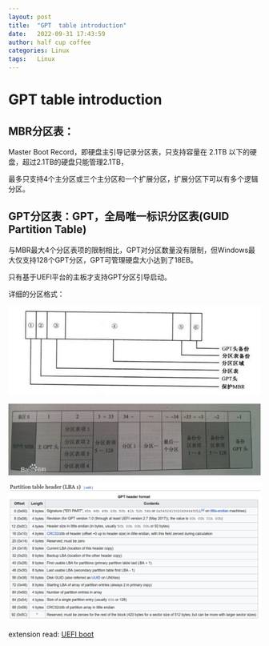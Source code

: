 ```yaml
---
layout: post
title:  "GPT  table introduction"
date:   2022-09-31 17:43:59
author: half cup coffee
categories: Linux
tags:	Linux
---
```


# GPT table introduction

## MBR分区表：

Master Boot Record，即硬盘主引导记录分区表，只支持容量在 2.1TB 以下的硬盘，超过2.1TB的硬盘只能管理2.1TB，

最多只支持4个主分区或三个主分区和一个扩展分区，扩展分区下可以有多个逻辑分区。

## GPT分区表：GPT，全局唯一标识分区表(GUID Partition Table)

与MBR最大4个分区表项的限制相比，GPT对分区数量没有限制，但Windows最大仅支持128个GPT分区，GPT可管理硬盘大小达到了18EB。

只有基于UEFI平台的主板才支持GPT分区引导启动。

详细的分区格式：

![Crepe](/assets/gpt1.jpg)

![Crepe](/assets/gpt2.jpg)

![Crepe](/assets/gpt3.png)


extension read: [UEFI boot]


[UEFI boot]: https://www.happyassassin.net/posts/2014/01/25/uefi-boot-how-does-that-actually-work-then/

